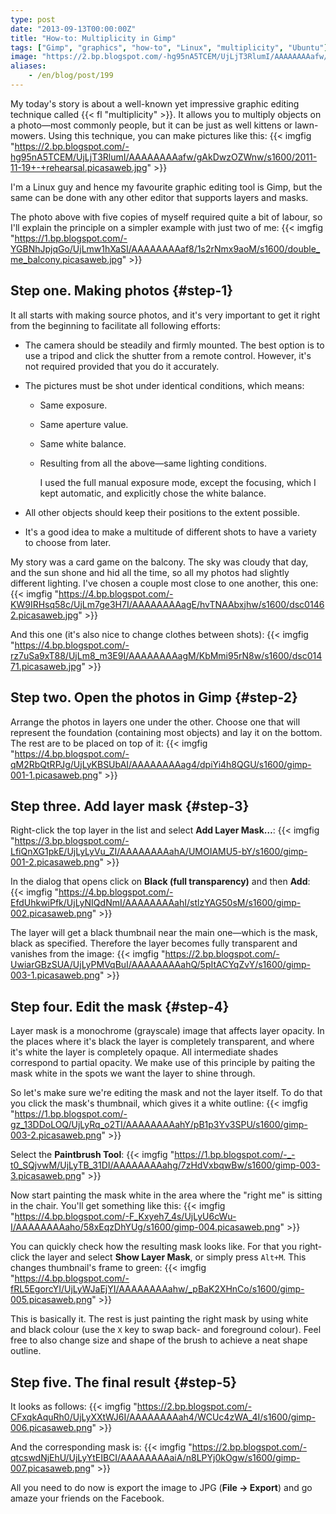 ```yaml
---
type: post
date: "2013-09-13T00:00:00Z"
title: "How-to: Multiplicity in Gimp"
tags: ["Gimp", "graphics", "how-to", "Linux", "multiplicity", "Ubuntu"]
image: "https://2.bp.blogspot.com/-hg95nA5TCEM/UjLjT3RlumI/AAAAAAAAafw/gAkDwzOZWnw/s1600/2011-11-19+-+rehearsal.picasaweb.jpg"
aliases:
    - /en/blog/post/199
---
```


My today's story is about a well-known yet impressive graphic editing technique called {{< fl "multiplicity" >}}. It allows you to multiply objects on a photo—most commonly people, but it can be just as well kittens or lawn-mowers. Using this technique, you can make pictures like this:
{{< imgfig "https://2.bp.blogspot.com/-hg95nA5TCEM/UjLjT3RlumI/AAAAAAAAafw/gAkDwzOZWnw/s1600/2011-11-19+-+rehearsal.picasaweb.jpg" >}}

I'm a Linux guy and hence my favourite graphic editing tool is Gimp, but the same can be done with any other editor that supports layers and masks.

<!--more-->

The photo above with five copies of myself required quite a bit of labour, so I'll explain the principle on a simpler example with just two of me:
{{< imgfig "https://1.bp.blogspot.com/-YGBNhJpjqGo/UjLmw1hXaSI/AAAAAAAAaf8/1s2rNmx9aoM/s1600/double_me_balcony.picasaweb.jpg" >}}

## Step one. Making photos {#step-1}

It all starts with making source photos, and it's very important to get it right from the beginning to facilitate all following efforts:

* The camera should be steadily and firmly mounted. The best option is to use a tripod and click the shutter from a remote control. However, it's not required provided that you do it accurately.
* The pictures must be shot under identical conditions, which means:
  * Same exposure.
  * Same aperture value.
  * Same white balance.
  * Resulting from all the above—same lighting conditions.

    I used the full manual exposure mode, except the focusing, which I kept automatic, and explicitly chose the white balance.

* All other objects should keep their positions to the extent possible.
* It's a good idea to make a multitude of different shots to have a variety to choose from later.

My story was a card game on the balcony. The sky was cloudy that day, and the sun shone and hid all the time, so all my photos had slightly different lighting. I've chosen a couple most close to one another, this one:
{{< imgfig "https://4.bp.blogspot.com/-KW9IRHsq58c/UjLm7ge3H7I/AAAAAAAAagE/hvTNAAbxjhw/s1600/dsc01462.picasaweb.jpg" >}}

And this one (it's also nice to change clothes between shots):
{{< imgfig "https://4.bp.blogspot.com/-rz7uSa9xT88/UjLm8_m3E9I/AAAAAAAAagM/KbMmi95rN8w/s1600/dsc01471.picasaweb.jpg" >}}

## Step two. Open the photos in Gimp {#step-2}

Arrange the photos in layers one under the other. Choose one that will represent the foundation (containing most objects) and lay it on the bottom. The rest are to be placed on top of it:
{{< imgfig "https://4.bp.blogspot.com/-qM2RbQtRPJg/UjLyKBSUbAI/AAAAAAAAag4/dpiYi4h8QGU/s1600/gimp-001-1.picasaweb.png" >}}

## Step three. Add layer mask {#step-3}

Right-click the top layer in the list and select **Add Layer Mask…**:
{{< imgfig "https://3.bp.blogspot.com/-LfiQnXG1pkE/UjLyLyVu_ZI/AAAAAAAAahA/UMOIAMU5-bY/s1600/gimp-001-2.picasaweb.png" >}}

In the dialog that opens click on **Black (full transparency)** and then **Add**:
{{< imgfig "https://4.bp.blogspot.com/-EfdUhkwiPfk/UjLyNIQdNmI/AAAAAAAAahI/stlzYAG50sM/s1600/gimp-002.picasaweb.png" >}}

The layer will get a black thumbnail near the main one—which is the mask, black as specified. Therefore the layer becomes fully transparent and vanishes from the image:
{{< imgfig "https://2.bp.blogspot.com/-UwiarGBzSUA/UjLyPMVqBuI/AAAAAAAAahQ/5pItACYqZvY/s1600/gimp-003-1.picasaweb.png" >}}

## Step four. Edit the mask {#step-4}

Layer mask is a monochrome (grayscale) image that affects layer opacity. In the places where it's black the layer is completely transparent, and where it's white the layer is completely opaque. All intermediate shades correspond to partial opacity. We make use of this principle by paiting the mask white in the spots we want the layer to shine through.

So let's make sure we're editing the mask and not the layer itself. To do that you click the mask's thumbnail, which gives it a white outline:
{{< imgfig "https://1.bp.blogspot.com/-gz_13DDoLOQ/UjLyRq_o2TI/AAAAAAAAahY/pB1p3Yv3SPU/s1600/gimp-003-2.picasaweb.png" >}}

Select the **Paintbrush Tool**:
{{< imgfig "https://1.bp.blogspot.com/-_-t0_SQjvwM/UjLyTB_31DI/AAAAAAAAahg/7zHdVxbqwBw/s1600/gimp-003-3.picasaweb.png" >}}

Now start painting the mask white in the area where the "right me" is sitting in the chair. You'll get something like this:
{{< imgfig "https://4.bp.blogspot.com/-F_Kxyeh7_4s/UjLyU6cWu-I/AAAAAAAAaho/58xEqzDhYUg/s1600/gimp-004.picasaweb.png" >}}

You can quickly check how the resulting mask looks like. For that you right-click the layer and select **Show Layer Mask**, or simply press `Alt+M`. This changes thumbnail's frame to green:
{{< imgfig "https://4.bp.blogspot.com/-fRL5EgorcYI/UjLyWJaEjYI/AAAAAAAAahw/_pBaK2XHnCo/s1600/gimp-005.picasaweb.png" >}}

This is basically it. The rest is just painting the right mask by using white and black colour (use the `X` key to swap back- and foreground colour). Feel free to also change size and shape of the brush to achieve a neat shape outline.

## Step five. The final result {#step-5}

It looks as follows:
{{< imgfig "https://2.bp.blogspot.com/-CFxqkAquRh0/UjLyXXtWJ6I/AAAAAAAAah4/WCUc4zWA_4I/s1600/gimp-006.picasaweb.png" >}}

And the corresponding mask is:
{{< imgfig "https://2.bp.blogspot.com/-qtcswdNjEhU/UjLyYtEIBCI/AAAAAAAAaiA/n8LPYj0kOgw/s1600/gimp-007.picasaweb.png" >}}

All you need to do now is export the image to JPG (**File → Export**) and go amaze your friends on the Facebook.
